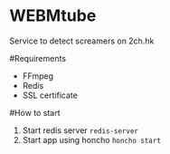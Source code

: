 # WEBMtube
Service to detect screamers on 2ch.hk

#Requirements
* FFmpeg
* Redis
* SSL certificate

#How to start
1. Start redis server
```redis-server```
2. Start app using honcho
```honcho start```
